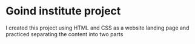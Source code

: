# Goind institute project
 I created this project using HTML and CSS as a website landing page and practiced separating the content into two parts 
